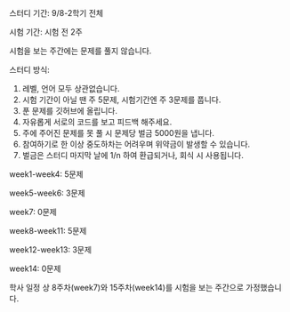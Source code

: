 스터디 기간: 9/8-2학기 전체

시험 기간: 시험 전 2주

시험을 보는 주간에는 문제를 풀지 않습니다.

스터디 방식:
1. 레벨, 언어 모두 상관없습니다.
2. 시험 기간이 아닐 땐 주 5문제, 시험기간엔 주 3문제를 풉니다.
3. 푼 문제를 깃허브에 올립니다.
4. 자유롭게 서로의 코드를 보고 피드백 해주세요.
5. 주에 주어진 문제를 못 풀 시 문제당 벌금 5000원을 냅니다.
6. 참여하기로 한 이상 중도하차는 어려우며 위약금이 발생할 수 있습니다.
7. 벌금은 스터디 마지막 날에 1/n 하여 환급되거나, 회식 시 사용됩니다.



week1-week4: 5문제

week5-week6: 3문제

week7: 0문제

week8-week11: 5문제

week12-week13: 3문제

week14: 0문제

학사 일정 상 8주차(week7)와 15주차(week14)를 시험을 보는 주간으로 가정했습니다.
